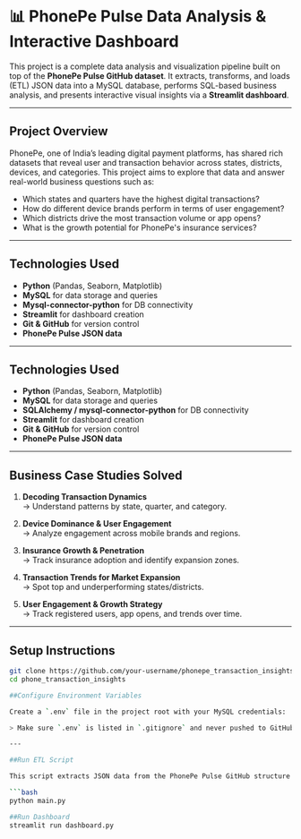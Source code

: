 # 📊 PhonePe Pulse Data Analysis & Interactive Dashboard

This project is a complete data analysis and visualization pipeline built on top of the **PhonePe Pulse GitHub dataset**. It extracts, transforms, and loads (ETL) JSON data into a MySQL database, performs SQL-based business analysis, and presents interactive visual insights via a **Streamlit dashboard**.

---

## Project Overview

PhonePe, one of India’s leading digital payment platforms, has shared rich datasets that reveal user and transaction behavior across states, districts, devices, and categories. This project aims to explore that data and answer real-world business questions such as:

- Which states and quarters have the highest digital transactions?
- How do different device brands perform in terms of user engagement?
- Which districts drive the most transaction volume or app opens?
- What is the growth potential for PhonePe's insurance services?

---
## Technologies Used

- **Python** (Pandas, Seaborn, Matplotlib)
- **MySQL** for data storage and queries
- **Mysql-connector-python** for DB connectivity
- **Streamlit** for dashboard creation
- **Git & GitHub** for version control
- **PhonePe Pulse JSON data**


---

## Technologies Used

- **Python** (Pandas, Seaborn, Matplotlib)
- **MySQL** for data storage and queries
- **SQLAlchemy / mysql-connector-python** for DB connectivity
- **Streamlit** for dashboard creation
- **Git & GitHub** for version control
- **PhonePe Pulse JSON data**

---

## Business Case Studies Solved

1. **Decoding Transaction Dynamics**  
   → Understand patterns by state, quarter, and category.

2. **Device Dominance & User Engagement**  
   → Analyze engagement across mobile brands and regions.

3. **Insurance Growth & Penetration**  
   → Track insurance adoption and identify expansion zones.

4. **Transaction Trends for Market Expansion**  
   → Spot top and underperforming states/districts.

5. **User Engagement & Growth Strategy**  
   → Track registered users, app opens, and trends over time.

---

## Setup Instructions




```bash
git clone https://github.com/your-username/phonepe_transaction_insights.git
cd phone_transaction_insights

##Configure Environment Variables

Create a `.env` file in the project root with your MySQL credentials:

> Make sure `.env` is listed in `.gitignore` and never pushed to GitHub.

---

##Run ETL Script

This script extracts JSON data from the PhonePe Pulse GitHub structure and pushes it into MySQL tables.

```bash
python main.py

##Run Dashboard
streamlit run dashboard.py
